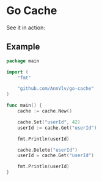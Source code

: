 Go Cache
================================

See it in action:

## Example

```go
package main

import (
	"fmt"

	"github.com/AnnVlv/go-cache"
)

func main() {
	cache := cache.New()

	cache.Set("userId", 42)
	userId := cache.Get("userId")

	fmt.Println(userId)

	cache.Delete("userId")
	userId = cache.Get("userId")

	fmt.Println(userId)
}

```
